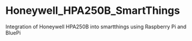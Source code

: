 # Honeywell_HPA250B_SmartThings
Integration of Honeywell HPA250B into smartthings using Raspberry Pi and BluePi
